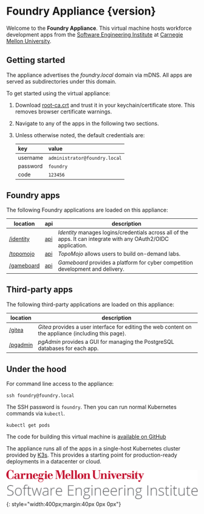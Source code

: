 # Foundry Appliance {version}

Welcome to the **Foundry Appliance**. This virtual machine hosts workforce development apps from the [Software Engineering Institute](https://sei.cmu.edu) at [Carnegie Mellon University](https://cmu.edu).

## Getting started

The appliance advertises the _foundry.local_ domain via mDNS. All apps are served as subdirectories under this domain.

To get started using the virtual appliance:

1. Download [root-ca.crt](root-ca.crt) and trust it in your keychain/certificate store. This removes browser certificate warnings.
2. Navigate to any of the apps in the following two sections.
3. Unless otherwise noted, the default credentials are:  

    |key|value|
    |-|-|
    |username|`administrator@foundry.local`|
    |password|`foundry`|
    |code|`123456`|


## Foundry apps

The following Foundry applications are loaded on this appliance:

| location | api | description |
| -------- | --- | ----------- |
| [/identity](/identity)|[api](/identity/api)| _Identity_ manages logins/credentials across all of the apps. It can integrate with any OAuth2/OIDC application.|
| [/topomojo](/topomojo)|[api](/topomojo/api)| _TopoMojo_ allows users to build on-demand labs.|
| [/gameboard](/gameboard)|[api](/gameboard/api)| _Gameboard_ provides a platform for cyber competition development and delivery.|

## Third-party apps

The following third-party applications are loaded on this appliance:

| location | description |
| -------- | ----------- |
| [/gitea](/gitea)| _Gitea_ provides a user interface for editing the web content on the appliance (including this page).|
| [/pgadmin](/pgadmin)| _pgAdmin_ provides a GUI for managing the PostgreSQL databases for each app. |

## Under the hood

For command line access to the appliance:

```
ssh foundry@foundry.local
```

The SSH password is `foundry`. Then you can run normal Kubernetes commands via `kubectl`.

```
kubectl get pods
```

The code for building this virtual machine is [available on GitHub](https://github.com/cmu-sei/gameboard-appliance)

The appliance runs all of the apps in a single-host Kubernetes cluster provided by [K3s](https://k3s.io/). This provides a starting point for production-ready deployments in a datacenter or cloud.

![CMU SEI Unitmark](assets/cmu-sei-unitmark.png){: style="width:400px;margin:40px 0px 0px"}
